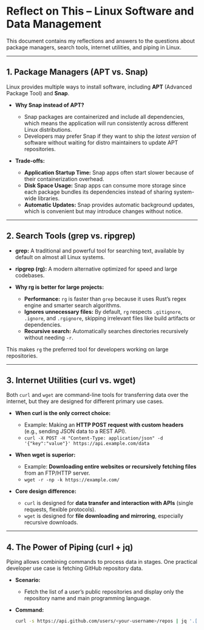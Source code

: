 # Reflect on This – Linux Software and Data Management

This document contains my reflections and answers to the questions about package managers, search tools, internet utilities, and piping in Linux.

---

## 1. Package Managers (APT vs. Snap)
Linux provides multiple ways to install software, including **APT** (Advanced Package Tool) and **Snap**.

- **Why Snap instead of APT?**
  - Snap packages are containerized and include all dependencies, which means the application will run consistently across different Linux distributions.
  - Developers may prefer Snap if they want to ship the *latest version* of software without waiting for distro maintainers to update APT repositories.

- **Trade-offs:**
  - **Application Startup Time:** Snap apps often start slower because of their containerization overhead.
  - **Disk Space Usage:** Snap apps can consume more storage since each package bundles its dependencies instead of sharing system-wide libraries.
  - **Automatic Updates:** Snap provides automatic background updates, which is convenient but may introduce changes without notice.

---

## 2. Search Tools (grep vs. ripgrep)
- **grep:** A traditional and powerful tool for searching text, available by default on almost all Linux systems.
- **ripgrep (rg):** A modern alternative optimized for speed and large codebases.

- **Why rg is better for large projects:**
  - **Performance:** `rg` is faster than `grep` because it uses Rust’s regex engine and smarter search algorithms.
  - **Ignores unnecessary files:** By default, `rg` respects `.gitignore`, `.ignore`, and `.rgignore`, skipping irrelevant files like build artifacts or dependencies.
  - **Recursive search:** Automatically searches directories recursively without needing `-r`.

This makes `rg` the preferred tool for developers working on large repositories.

---

## 3. Internet Utilities (curl vs. wget)
Both `curl` and `wget` are command-line tools for transferring data over the internet, but they are designed for different primary use cases.

- **When curl is the only correct choice:**
  - Example: Making an **HTTP POST request with custom headers** (e.g., sending JSON data to a REST API).
  - `curl -X POST -H "Content-Type: application/json" -d '{"key":"value"}' https://api.example.com/data`

- **When wget is superior:**
  - Example: **Downloading entire websites or recursively fetching files** from an FTP/HTTP server.
  - `wget -r -np -k https://example.com/`

- **Core design difference:**
  - `curl` is designed for **data transfer and interaction with APIs** (single requests, flexible protocols).
  - `wget` is designed for **file downloading and mirroring**, especially recursive downloads.

---

## 4. The Power of Piping (curl + jq)
Piping allows combining commands to process data in stages. One practical developer use case is fetching GitHub repository data.

- **Scenario:**
  - Fetch the list of a user’s public repositories and display only the repository name and main programming language.

- **Command:**
  ```bash
  curl -s https://api.github.com/users/<your-username>/repos | jq '.[] | {name: .name, language: .language}'


